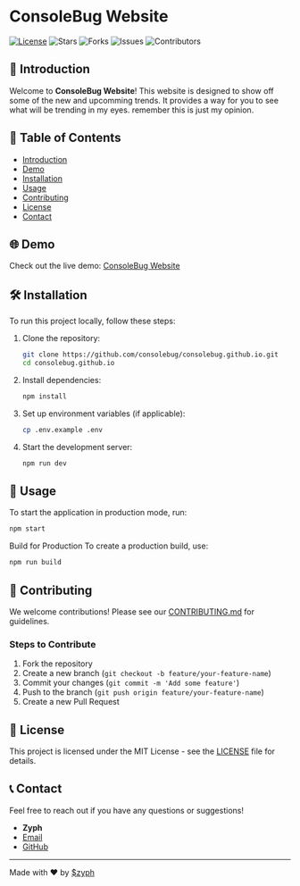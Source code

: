 # ConsoleBug Website

[![License](https://img.shields.io/github/license/consolebug/consolebug.github.io)](LICENSE)
![Stars](https://img.shields.io/github/stars/consolebug/consolebug.github.io)
![Forks](https://img.shields.io/github/forks/consolebug/consolebug.github.io)
![Issues](https://img.shields.io/github/issues/consolebug/consolebug.github.io)
![Contributors](https://img.shields.io/github/contributors/consolebug/consolebug.github.io)

## 🚀 Introduction

Welcome to **ConsoleBug Website**! This website is designed to show off some of the new and upcomming trends. It provides a way for you to see what will be trending in my eyes. remember this is just my opinion.

## 📂 Table of Contents

- [Introduction](#-introduction)
- [Demo](#-demo)
- [Installation](#-installation)
- [Usage](#-usage)
- [Contributing](#-contributing)
- [License](#-license)
- [Contact](#-contact)

## 🌐 Demo

Check out the live demo: [ConsoleBug Website](https://consolebug.github.io)

## 🛠️ Installation

To run this project locally, follow these steps:

1. Clone the repository:
    ```bash
    git clone https://github.com/consolebug/consolebug.github.io.git
    cd consolebug.github.io
    ```
2. Install dependencies:
    ```bash
    npm install
    ```
3. Set up environment variables (if applicable):
    ```bash
    cp .env.example .env
    ```
4. Start the development server:
    ```bash
    npm run dev
    ```

## 🚀 Usage

To start the application in production mode, run:
```bash
npm start
```
Build for Production
To create a production build, use:
```bash
npm run build
```
## 🤝 Contributing

We welcome contributions! Please see our [CONTRIBUTING.md](CONTRIBUTING.md) for guidelines.

### Steps to Contribute

1. Fork the repository
2. Create a new branch (`git checkout -b feature/your-feature-name`)
3. Commit your changes (`git commit -m 'Add some feature'`)
4. Push to the branch (`git push origin feature/your-feature-name`)
5. Create a new Pull Request

## 📝 License

This project is licensed under the MIT License - see the [LICENSE](LICENSE) file for details.

## 📞 Contact

Feel free to reach out if you have any questions or suggestions!

- **Zyph**
- [Email](mailto:zyphstar@gmail.com)
- [GitHub](https://github.com/consolebug)


---

Made with ❤️ by [$zyph](https://github.com/consolebug)
